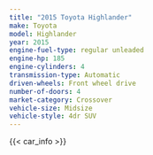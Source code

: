 ```yaml
---
title: "2015 Toyota Highlander"
make: Toyota
model: Highlander
year: 2015
engine-fuel-type: regular unleaded
engine-hp: 185
engine-cylinders: 4
transmission-type: Automatic
driven-wheels: Front wheel drive
number-of-doors: 4
market-category: Crossover
vehicle-size: Midsize
vehicle-style: 4dr SUV
---
```


{{< car_info >}}
